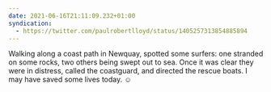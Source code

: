 ```yaml
---
date: 2021-06-16T21:11:09.232+01:00
syndication:
  - https://twitter.com/paulrobertlloyd/status/1405257313854885894
---
```

Walking along a coast path in Newquay, spotted some surfers: one stranded on some rocks, two others being swept out to sea. Once it was clear they were in distress, called the coastguard, and directed the rescue boats. I may have saved some lives today. ☺️
